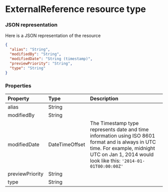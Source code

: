 # ExternalReference resource type



### JSON representation

Here is a JSON representation of the resource

<!-- {
  "blockType": "resource",
  "optionalProperties": [

  ],
  "@odata.type": "microsoft.graph.ExternalReference"
}-->

```json
{
  "alias": "String",
  "modifiedBy": "String",
  "modifiedDate": "String (timestamp)",
  "previewPriority": "String",
  "type": "String"
}

```
### Properties
| Property	   | Type	|Description|
|:---------------|:--------|:----------|
|alias|String||
|modifiedBy|String||
|modifiedDate|DateTimeOffset|The Timestamp type represents date and time information using ISO 8601 format and is always in UTC time. For example, midnight UTC on Jan 1, 2014 would look like this: `'2014-01-01T00:00:00Z'`|
|previewPriority|String||
|type|String||

<!-- uuid: 92a9d206-20f1-42b9-9714-50b486d369fd
2015-10-16 09:34:49 UTC -->
<!-- {
  "type": "#page.annotation",
  "description": "ExternalReference resource",
  "keywords": "",
  "section": "documentation",
  "tocPath": ""
}-->